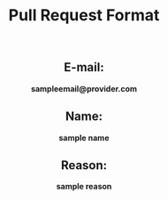 <center>
<h1> Pull Request Format </h1>
<br>
<p><h2>E-mail:</h2></p>
<p><b>sampleemail@provider.com</b></p>
<p><h2>Name:</h2></p>
<p><b>sample name</b></p>
<p><h2>Reason:</h2></p>
<p><b>sample reason<b></p>
